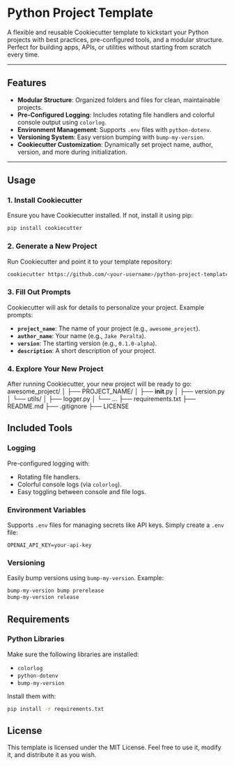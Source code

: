 # **Python Project Template**

A flexible and reusable Cookiecutter template to kickstart your Python projects with best practices, pre-configured tools, and a modular structure. Perfect for building apps, APIs, or utilities without starting from scratch every time.

---

## **Features**
- **Modular Structure**: Organized folders and files for clean, maintainable projects.
- **Pre-Configured Logging**: Includes rotating file handlers and colorful console output using `colorlog`.
- **Environment Management**: Supports `.env` files with `python-dotenv`.
- **Versioning System**: Easy version bumping with `bump-my-version`.
- **Cookiecutter Customization**: Dynamically set project name, author, version, and more during initialization.

---

## **Usage**

### 1. Install Cookiecutter
Ensure you have Cookiecutter installed. If not, install it using pip:
```bash
pip install cookiecutter
```

### 2. Generate a New Project
Run Cookiecutter and point it to your template repository:
```bash
cookiecutter https://github.com/<your-username>/python-project-template
```

### 3. Fill Out Prompts
Cookiecutter will ask for details to personalize your project. Example prompts:
- **`project_name`**: The name of your project (e.g., `awesome_project`).
- **`author_name`**: Your name (e.g., `Jake Peralta`).
- **`version`**: The starting version (e.g., `0.1.0-alpha`).
- **`description`**: A short description of your project.

### 4. Explore Your New Project
After running Cookiecutter, your new project will be ready to go:
awesome_project/
│
├── PROJECT_NAME/
│   ├── __init__.py
│   ├── version.py
│   └── utils/
│       ├── logger.py
│       └── ...
├── requirements.txt
├── README.md
├── .gitignore
├── LICENSE

## **Included Tools**

### Logging
Pre-configured logging with:
- Rotating file handlers.
- Colorful console logs (via `colorlog`).
- Easy toggling between console and file logs.

### Environment Variables
Supports `.env` files for managing secrets like API keys. Simply create a `.env` file:
```env
OPENAI_API_KEY=your-api-key
```

### Versioning
Easily bump versions using `bump-my-version`. Example:

``` bash
bump-my-version bump prerelease
bump-my-version release
```

## **Requirements**

### Python Libraries
Make sure the following libraries are installed:
- `colorlog`
- `python-dotenv`
- `bump-my-version`

Install them with:
```bash
pip install -r requirements.txt
```

## **License**
This template is licensed under the MIT License. Feel free to use it, modify it, and distribute it as you wish.
